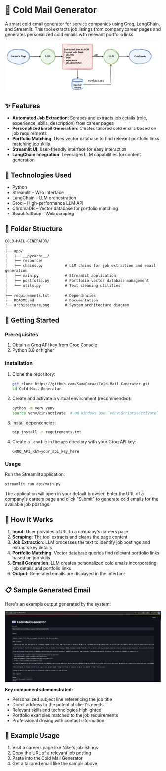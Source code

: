 # 📧 Cold Mail Generator

A smart cold email generator for service companies using Groq, LangChain, and Streamlit. This tool extracts job listings from company career pages and generates personalized cold emails with relevant portfolio links.

![Architecture Diagram](architecture.png)

## ✨ Features

- **Automated Job Extraction**: Scrapes and extracts job details (role, experience, skills, description) from career pages
- **Personalized Email Generation**: Creates tailored cold emails based on job requirements
- **Portfolio Matching**: Uses vector database to find relevant portfolio links matching job skills
- **Streamlit UI**: User-friendly interface for easy interaction
- **LangChain Integration**: Leverages LLM capabilities for content generation

## 🧰 Technologies Used

- Python
- Streamlit – Web interface
- LangChain – LLM orchestration
- Groq – High-performance LLM API
- ChromaDB – Vector database for portfolio matching
- BeautifulSoup – Web scraping

## 📁 Folder Structure

```
COLD-MAIL-GENERATOR/
│
├── app/
│   ├── __pycache__/
│   ├── resource/
│   ├── chains.py          # LLM chains for job extraction and email generation
│   ├── main.py            # Streamlit application
│   ├── portfolio.py       # Portfolio vector database management
│   └── utils.py           # Text cleaning utilities
│
├── requirements.txt       # Dependencies
├── README.md              # Documentation
└── architecture.png       # System architecture diagram
```

## 🚀 Getting Started

### Prerequisites

1. Obtain a Groq API key from [Groq Console](https://console.groq.com/keys)
2. Python 3.8 or higher

### Installation

1. Clone the repository:
   ```bash
   git clone https://github.com/SamaQaraa/Cold-Mail-Generator.git
   cd Cold-Mail-Generator
   ```

2. Create and activate a virtual environment (recommended):
   ```bash
   python -m venv venv
   source venv/bin/activate  # On Windows use `venv\Scripts\activate`
   ```

3. Install dependencies:
   ```bash
   pip install -r requirements.txt
   ```

4. Create a `.env` file in the `app` directory with your Groq API key:
   ```
   GROQ_API_KEY=your_api_key_here
   ```

### Usage

Run the Streamlit application:
```bash
streamlit run app/main.py
```

The application will open in your default browser. Enter the URL of a company's careers page and click "Submit" to generate cold emails for the available job postings.

## 📝 How It Works

1. **Input**: User provides a URL to a company's careers page
2. **Scraping**: The tool extracts and cleans the page content
3. **Job Extraction**: LLM processes the text to identify job postings and extracts key details
4. **Portfolio Matching**: Vector database queries find relevant portfolio links based on job skills
5. **Email Generation**: LLM creates personalized cold emails incorporating job details and portfolio links
6. **Output**: Generated emails are displayed in the interface

## 📋 Sample Generated Email

Here's an example output generated by the system:

![Sample Cold Email Output](image.png)

**Key components demonstrated:**
- Personalized subject line referencing the job title
- Direct address to the potential client's needs
- Relevant skills and technologies highlighted
- Portfolio examples matched to the job requirements
- Professional closing with contact information

## 🚦 Example Usage

1. Visit a careers page like Nike's job listings
2. Copy the URL of a relevant job posting
3. Paste into the Cold Mail Generator
4. Get a tailored email like the sample above


